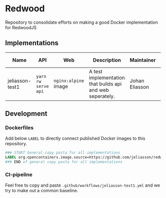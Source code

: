 # Redwood

Repository to consolidate efforts on making a good Docker implementation for RedwoodJS

## Implementations

| Name            | API                 | Web                  | Description                                               | Maintainer     | Build Status                                                                                                                                                                                             |
| --------------- | ------------------- | -------------------- | --------------------------------------------------------- | -------------- | -------------------------------------------------------------------------------------------------------------------------------------------------------------------------------------------------------- |
| jeliasson-test1 | `yarn rw serve api` | `nginx:alpine` image | A test implementation that builds api and web seperately. | Johan Eliasson | [![jeliasson-test1](https://github.com/jeliasson/redwoodjs-docker/actions/workflows/jeliasson-test1.yml/badge.svg)](https://github.com/jeliasson/redwoodjs-docker/actions/workflows/jeliasson-test1.yml) |

## Development

### Dockerfiles

Add below `LABEL` to directly connect published Docker images to this repository.

```Dockerfile
### START General copy pasta for all implementations
LABEL org.opencontainers.image.source=https://github.com/jeliasson/redwoodjs-docker
### END of general copy pasta for all implementations
```

### CI-pipeline

Feel free to copy and paste `.github/workflows/jeliasson-test1.yml` and we try to make out a common baseline.
